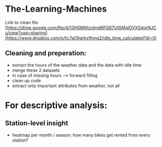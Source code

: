 # The-Learning-Machines
Link to clean file [https://drive.google.com/file/d/13HSMWznImd6PQ67UtSMqlOVXSdqrNJCu/view?usp=sharing](https://www.dropbox.com/s/hc7a09qrkxfhmq2/idle_time_calculated?dl=0)
## Cleaning and preperation:
- extract the hours of the weather data and the data with idle time
- merge these 2 datasets
- in case of missing hours --> forward filling
- clean up code
- extract only important attributes from weather, not all

# For descriptive analysis:
## Station-level insight
- heatmap per month / season: how many bikes get rented from every station?


